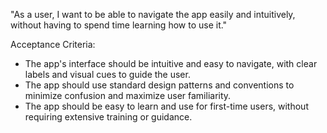 "As a user, I want to be able to navigate the app easily and intuitively, without having to spend time learning how
to use it."

Acceptance Criteria:

- The app's interface should be intuitive and easy to navigate, with clear labels and visual cues to guide the user.
- The app should use standard design patterns and conventions to minimize confusion and maximize user familiarity.
- The app should be easy to learn and use for first-time users, without requiring extensive training or guidance.


